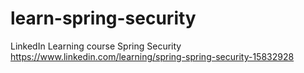 # learn-spring-security
LinkedIn Learning course Spring Security https://www.linkedin.com/learning/spring-spring-security-15832928
